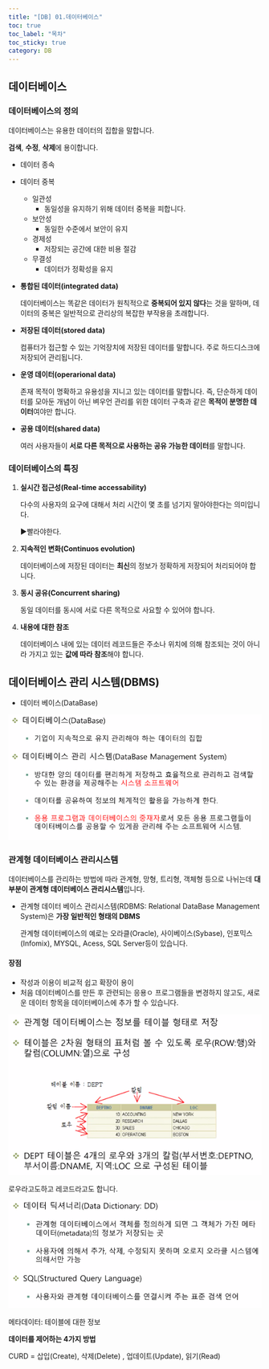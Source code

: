 ```yaml
---
title: "[DB] 01.데이터베이스"
toc: true
toc_label: "목차"
toc_sticky: true
category: DB
---
```


## 데이터베이스

### 데이터베이스의 정의

데이터베이스는 유용한 데이터의 집합을 말합니다.

**검색**, **수정**, **삭제**에 용이합니다.

- 데이터 종속
- 데이터 중복
  - 일관성
    - 동일성을 유지하기 위해 데이터 중복을 피합니다.
  - 보안성
    - 동일한 수준에서 보안이 유지
  - 경제성
    - 저장되는 공간에 대한 비용 절감
  - 무결성
    - 데이터가 정확성을 유지

- **통합된 데이터(integrated data)**

  데이터베이스는 똑같은 데이터가 원칙적으로 **중복되어 있지 않다**는 것을 말하며, 데이터의 중복은 일반적으로 관리상의 복잡한 부작용을 초래합니다.

- **저장된 데이터(stored data)**

  컴퓨터가 접근할 수 있는 기억장치에 저장된 데이터를 말합니다. 주로 하드디스크에 저장되어 관리됩니다.

- **운영 데이터(operarional data)**

  존재 목적이 명확하고 유용성을 지니고 있는 데이터를 말합니다. 즉, 단순하게 데이터를 모아둔 개념이 아닌 벼우언 관리를 위한 데이터 구축과 같은 **목적이 분명한 데이터**여야만 합니다.

- **공용 데이터(shared data)**

  여러 사용자들이 **서로 다른 목적으로 사용하는 공유 가능한 데이터**를 말합니다.

### 데이터베이스의 특징

1. **실시간 접근성(Real-time accessability)**

   다수의 사용자의 요구에 대해서 처리 시간이 몇 초를 넘기지 말아야한다는 의미입니다.

   ▶빨라야한다.

2. **지속적인 변화(Continuos evolution)**

   데이터베이스에 저장된 데이터는 **최신**의 정보가 정확하게 저장되어 처리되어야 합니다.

3. **동시 공유(Concurrent sharing)**

   동일 데이터를 동시에 서로 다른 목적으로 사요할 수 있어야 합니다.

4. **내용에 대한 참조**

   데이터베이스 내에 있는 데이터 레코드들은 주소나 위치에 의해 참조되는 것이 아니라 가지고 있는 **값에 따라 참조**해야 합니다.

## 데이터베이스 관리 시스템(DBMS)

- 데이터 베이스(DataBase)

![image-20240215120802168](../../../images/2024-02-15-데이터베이스/image-20240215120802168.png)

### 관계형 데이터베이스 관리시스템

데이터베이스를 관리하는 방법에 따라 관계형, 망형, 트리형, 객체형 등으로 나뉘는데 **대부분이 관계형 데이터베이스 관리시스템**입니다.

- 관계형 데이터 베이스 관리시스템(RDBMS: Relational DataBase Management System)은 **가장 일반적인 형태의 DBMS**

  관계형 데이터베이스의 예로는 오라클(Oracle), 사이베이스(Sybase), 인포믹스(Infomix), MYSQL, Acess, SQL Server등이 있습니다.

#### 장점

- 작성과 이용이 비교적 쉽고 확장이 용이
- 처음 데이터베이스를 만든 후 관련되는 응용ㅇ 프로그램들을 변경하지 않고도, 새로운 데이터 항목을 데이터베이스에 추가 할 수 있습니다.

![image-20240215122212823](../../../images/2024-02-15-데이터베이스/image-20240215122212823.png)

로우라고도하고 레코드라고도 합니다.

![image-20240215122320430](../../../images/2024-02-15-데이터베이스/image-20240215122320430.png)

메타데이터: 테이블에 대한 정보

**데이터를 제어하는 4가지 방법**

CURD = 삽입(Create), 삭제(Delete) , 업데이트(Update), 읽기(Read) 